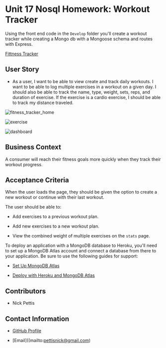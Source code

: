 # Unit 17 Nosql Homework: Workout Tracker
Using the front end code in the `Develop` folder you'll create a workout tracker while creating a Mongo db with a Mongoose schema and routes with Express.

[Fittness Tracker](https://cryptic-lake-24799.herokuapp.com/)

## User Story

* As a user, I want to be able to view create and track daily workouts. I want to be able to log multiple exercises in a workout on a given day. I should also be able to track the name, type, weight, sets, reps, and duration of exercise. If the exercise is a cardio exercise, I should be able to track my distance traveled.

![fitness_tracker_home](https://user-images.githubusercontent.com/65740432/95620837-c5571200-0a3e-11eb-893c-cb795f3272a3.PNG)

![exercise](https://user-images.githubusercontent.com/65740432/95620879-d1db6a80-0a3e-11eb-99f7-4c838099f7f4.PNG)

![dashboard](https://user-images.githubusercontent.com/65740432/95620897-d6078800-0a3e-11eb-90c1-f34d88479a25.PNG)

## Business Context

A consumer will reach their fitness goals more quickly when they track their workout progress.

## Acceptance Criteria

When the user loads the page, they should be given the option to create a new workout or continue with their last workout.

The user should be able to:

  * Add exercises to a previous workout plan.

  * Add new exercises to a new workout plan.

  * View the combined weight of multiple exercises on the `stats` page.

To deploy an application with a MongoDB database to Heroku, you'll need to set up a MongoDB Atlas account and connect a database from there to your application. Be sure to use the following guides for support:

  * [Set Up MongoDB Atlas](../04-Important/MongoAtlas-Setup.md)

  * [Deploy with Heroku and MongoDB Atlas](../04-Important/MongoAtlas-Deploy.md)

## Contributors

* Nick Pettis

## Contact Information

* [GitHub Profile](https://github.com/pettisnick)

* [Email]((mailto:pettisnick@gmail.com)
